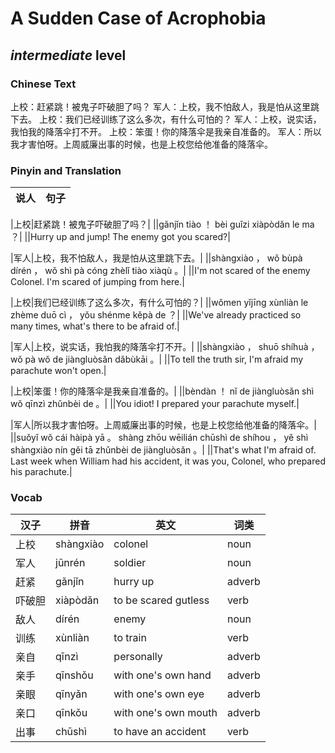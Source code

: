 # A Sudden Case of Acrophobia
## *intermediate* level

### Chinese Text
上校：赶紧跳！被鬼子吓破胆了吗？
军人：上校，我不怕敌人，我是怕从这里跳下去。
上校：我们已经训练了这么多次，有什么可怕的？
军人：上校，说实话，我怕我的降落伞打不开。
上校：笨蛋！你的降落伞是我亲自准备的。
军人：所以我才害怕呀。上周威廉出事的时候，也是上校您给他准备的降落伞。

### Pinyin and Translation
|说人|句子|
|----|----|

|上校|赶紧跳！被鬼子吓破胆了吗？|
||gǎnjǐn tiào ！ bèi guǐzi xiàpòdǎn le ma ？|
||Hurry up and jump! The enemy got you scared?|

|军人|上校，我不怕敌人，我是怕从这里跳下去。|
||shàngxiào ， wǒ bùpà dírén ， wǒ shì pà cóng zhèlǐ tiào xiàqù 。|
||I'm not scared of the enemy Colonel. I'm scared of jumping from here.|

|上校|我们已经训练了这么多次，有什么可怕的？|
||wǒmen yǐjīng xùnliàn le zhème duō cì ， yǒu shénme kěpà de ？|
||We've already practiced so many times, what's there to be afraid of.|

|军人|上校，说实话，我怕我的降落伞打不开。|
||shàngxiào ， shuō shíhuà ， wǒ pà wǒ de jiàngluòsǎn dǎbùkāi 。|
||To tell the truth sir, I'm afraid my parachute won't open.|

|上校|笨蛋！你的降落伞是我亲自准备的。|
||bèndàn ！ nǐ de jiàngluòsǎn shì wǒ qīnzì zhǔnbèi de 。|
||You idiot! I prepared your parachute myself.|

|军人|所以我才害怕呀。上周威廉出事的时候，也是上校您给他准备的降落伞。|
||suǒyǐ wǒ cái hàipà yā 。 shàng zhōu wēilián chūshì de shíhou ， yě shì shàngxiào nín gěi tā zhǔnbèi de jiàngluòsǎn 。|
||That's what I'm afraid of. Last week when William had his accident, it was you, Colonel, who prepared his parachute.|
### Vocab
|汉子|拼音|英文|词类|
|----|----|----|----|
|上校|shàngxiào|colonel|noun|
|军人|jūnrén|soldier|noun|
|赶紧|gǎnjǐn|hurry up|adverb|
|吓破胆|xiàpòdǎn|to be scared gutless|verb|
|敌人|dírén|enemy|noun|
|训练|xùnliàn|to train|verb|
|亲自|qīnzì|personally|adverb|
|亲手|qīnshǒu|with one's own hand|adverb|
|亲眼|qīnyǎn|with one's own eye|adverb|
|亲口|qīnkǒu|with one's own mouth|adverb|
|出事|chūshì|to have an accident|verb|